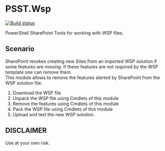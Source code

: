 # PSST.Wsp

[![Build status](https://ci.appveyor.com/api/projects/status/vceejvqua72cm8t0/branch/master?svg=true&passingText=Build%20Passing&failingText=Build%20Failing&pendingText=Build%20Pending)](https://ci.appveyor.com/project/TauriCode/PSST-Wsp)

PowerShell SharePoint Tools for working with WSP files.  

## Scenario

SharePoint revokes creating new Sites from an imported WSP solution if some features are missing. If these features are not required by the WSP template one can remove them.  
This module allows to remove the features alerted by SharePoint from the WSP solution file.  

1. Download the WSP file
1. Unpack the WSP file using Cmdlets of this module
1. Remove the features using Cmdlets of this module
1. Pack the WSP file using Cmdlets of this module
1. Upload and test the new WSP solution.

## DISCLAIMER

Use at your own risk.

